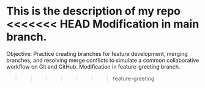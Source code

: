 This is the description of my repo
<<<<<<< HEAD
Modification in main branch.
=======
Objective: Practice creating branches for feature development, merging branches, and resolving merge conflicts to simulate a common collaborative workflow on Git and GitHub.
Modification in feature-greeting branch.
>>>>>>> feature-greeting
